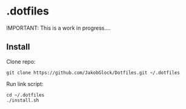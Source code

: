 # .dotfiles

IMPORTANT: This is a work in progress....

## Install

Clone repo:

`git clone https://github.com/JakobGlock/Dotfiles.git ~/.dotfiles`

Run link script:

```
cd ~/.dotfiles
./install.sh
```
